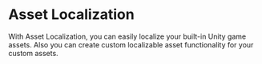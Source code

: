 # Asset Localization

With Asset Localization, you can easily localize your built-in Unity game assets. Also you can create custom localizable asset functionality for your custom assets.
